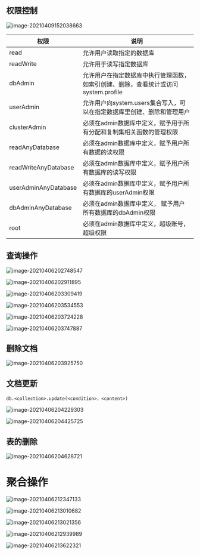 ## 权限控制



![image-20210409152038663](https://raw.githubusercontent.com/VanniAmor/ImgBed/master/image-20210409152038663.png)



| 权限                 | 说明                                                         |
| -------------------- | ------------------------------------------------------------ |
| read                 | 允许用户读取指定的数据库                                     |
| readWrite            | 允许用于读写指定数据库                                       |
| dbAdmin              | 允许用户在指定数据库中执行管理函数，如索引创建、删除，查看统计或访问system.profile |
| userAdmin            | 允许用户向system.users集合写入，可以在指定数据库里创建、删除和管理用户 |
| clusterAdmin         | 必须在admin数据库中定义，赋予用于所有分配和复制集相关函数的管理权限 |
| readAnyDatabase      | 必须在admin数据库中定义，赋予用户所有数据的读权限            |
| readWriteAnyDatabase | 必须在admin数据库中定义，赋予用户所有数据库的读写权限        |
| userAdminAnyDatabase | 必须在admin数据库中定义，赋予用户所有数据库的userAdmin权限   |
| dbAdminAnyDatabase   | 必须在admin数据库中定义， 赋予用户所有数据库的dbAdmin权限    |
| root                 | 必须在admin数据库中定义，超级账号，超级权限                  |



## 查询操作

![image-20210406202748547](https://raw.githubusercontent.com/VanniAmor/ImgBed/master/image-20210406202748547.png)



![image-20210406202911895](https://raw.githubusercontent.com/VanniAmor/ImgBed/master/image-20210406202911895.png)

![image-20210406203309419](https://raw.githubusercontent.com/VanniAmor/ImgBed/master/image-20210406203309419.png)

![image-20210406203534553](https://raw.githubusercontent.com/VanniAmor/ImgBed/master/image-20210406203534553.png)

![image-20210406203724228](https://raw.githubusercontent.com/VanniAmor/ImgBed/master/image-20210406203724228.png)

![image-20210406203747887](https://raw.githubusercontent.com/VanniAmor/ImgBed/master/image-20210406203747887.png)

## 删除文档

![image-20210406203925750](https://raw.githubusercontent.com/VanniAmor/ImgBed/master/image-20210406203925750.png)



## 文档更新

`db.<collection>.update(<condition>，<content>)`

![image-20210406204229303](https://raw.githubusercontent.com/VanniAmor/ImgBed/master/image-20210406204229303.png)

![image-20210406204425725](https://raw.githubusercontent.com/VanniAmor/ImgBed/master/image-20210406204425725.png)



## 表的删除

![image-20210406204628721](https://raw.githubusercontent.com/VanniAmor/ImgBed/master/image-20210406204628721.png)



# 聚合操作

![image-20210406212347133](https://raw.githubusercontent.com/VanniAmor/ImgBed/master/image-20210406212347133.png)



![image-20210406213010682](https://raw.githubusercontent.com/VanniAmor/ImgBed/master/image-20210406213010682.png)

![image-20210406213021356](https://raw.githubusercontent.com/VanniAmor/ImgBed/master/image-20210406213021356.png)



![image-20210406212939989](https://raw.githubusercontent.com/VanniAmor/ImgBed/master/image-20210406212939989.png)

![image-20210406213622321](https://raw.githubusercontent.com/VanniAmor/ImgBed/master/image-20210406213622321.png)